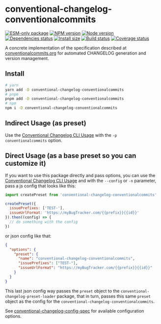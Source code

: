 # conventional-changelog-conventionalcommits

[![ESM-only package][package]][package-url]
[![NPM version][npm]][npm-url]
[![Node version][node]][node-url]
[![Dependencies status][deps]][deps-url]
[![Install size][size]][size-url]
[![Build status][build]][build-url]
[![Coverage status][coverage]][coverage-url]

[package]: https://img.shields.io/badge/package-ESM--only-ffe536.svg
[package-url]: https://nodejs.org/api/esm.html

[npm]: https://img.shields.io/npm/v/conventional-changelog-conventionalcommits.svg
[npm-url]: https://npmjs.com/package/conventional-changelog-conventionalcommits

[node]: https://img.shields.io/node/v/conventional-changelog-conventionalcommits.svg
[node-url]: https://nodejs.org

[deps]: https://img.shields.io/librariesio/release/npm/conventional-changelog-conventionalcommits
[deps-url]: https://libraries.io/npm/conventional-changelog-conventionalcommits/tree

[size]: https://packagephobia.com/badge?p=conventional-changelog-conventionalcommits
[size-url]: https://packagephobia.com/result?p=conventional-changelog-conventionalcommits

[build]: https://img.shields.io/github/actions/workflow/status/conventional-changelog/conventional-changelog/tests.yaml?branch=master
[build-url]: https://github.com/conventional-changelog/conventional-changelog/actions

[coverage]: https://coveralls.io/repos/github/conventional-changelog/conventional-changelog/badge.svg?branch=master
[coverage-url]: https://coveralls.io/github/conventional-changelog/conventional-changelog?branch=master

A concrete implementation of the specification described at [conventionalcommits.org](https://conventionalcommits.org/) for automated CHANGELOG generation and version management.

## Install

```bash
# yarn
yarn add -D conventional-changelog-conventionalcommits
# pnpm
pnpm add -D conventional-changelog-conventionalcommits
# npm
npm i -D conventional-changelog-conventionalcommits
```

## Indirect Usage (as preset)

Use the [Conventional Changelog CLI Usage](https://github.com/conventional-changelog/conventional-changelog/tree/master/packages/conventional-changelog#usage) with the `-p conventionalcommits` option.

## Direct Usage (as a base preset so you can customize it)

If you want to use this package directly and pass options, you can use the [Conventional Changelog CLI Usage](https://github.com/conventional-changelog/conventional-changelog/tree/master/packages/conventional-changelog#usage) and with the `--config` or `-n` parameter, pass a js config that looks like this:

```js
import createPreset from 'conventional-changelog-conventionalcommits'

createPreset({
  issuePrefixes: ['TEST-'],
  issueUrlFormat: 'https://myBugTracker.com/{{prefix}}{{id}}'
}).then((config) => {
  // do something with the config
})
```

or json config like that:

```json
{
  "options": {
    "preset": {
      "name": "conventional-changelog-conventionalcommits",
      "issuePrefixes": ["TEST-"],
      "issueUrlFormat": "https://myBugTracker.com/{{prefix}}{{id}}"
    }
  }
}
```

This last json config way passes the `preset` object to the `conventional-changelog-preset-loader` package, that in turn, passes this same `preset` object as the config for the `conventional-changelog-conventionalcommits`.

See [conventional-changelog-config-spec](https://github.com/conventional-changelog/conventional-changelog-config-spec) for available configuration options.
